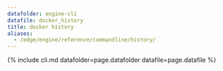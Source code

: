 ```yaml
---
datafolder: engine-cli
datafile: docker_history
title: docker history
aliases:
  - /edge/engine/reference/commandline/history/
---
```

<!--
This page is automatically generated from Docker's source code. If you want to
suggest a change to the text that appears here, open a ticket or pull request
in the source repository on GitHub:

https://github.com/docker/cli
-->
{% include cli.md datafolder=page.datafolder datafile=page.datafile %}
